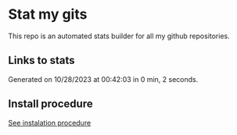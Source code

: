 # Stat my gits

This repo is an automated stats builder for all my github repositories.

## Links to stats


Generated on 10/28/2023 at 00:42:03 in 0 min, 2 seconds.

## Install procedure

[See instalation procedure](./src/install.md)
